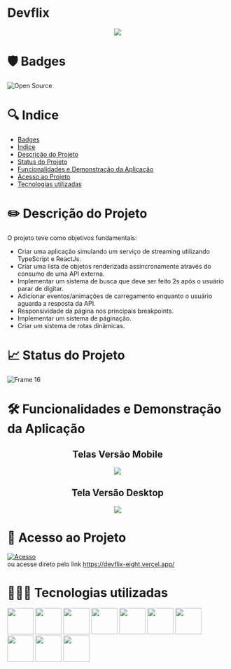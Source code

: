 # Devflix

<p align='center'>
  <img src='https://user-images.githubusercontent.com/108281436/200326018-263ab314-fe6f-4013-974a-53820b61f661.png'/>
<p/>


# 🛡️ Badges
![Open Source](https://img.shields.io/badge/OpenSource-%E2%9D%A4-green)


# 🔍 Indice

* [Badges](https://github.com/elielgomes/Devflix/blob/master/README.md#%EF%B8%8F-badges)
* [Índice](https://github.com/elielgomes/Devflix/blob/master/README.md#-indice)
* [Descrição do Projeto](https://github.com/elielgomes/Devflix/blob/master/README.md#%EF%B8%8F-descri%C3%A7%C3%A3o-do-projeto)
* [Status do Projeto](https://github.com/elielgomes/Devflix/blob/master/README.md#-status-do-projeto)
* [Funcionalidades e Demonstração da Aplicação](https://github.com/elielgomes/Devflix/blob/master/README.md#%EF%B8%8F-funcionalidades-e-demonstra%C3%A7%C3%A3o-da-aplica%C3%A7%C3%A3o)
* [Acesso ao Projeto](https://github.com/elielgomes/Devflix/blob/master/README.md#-acesso-ao-projeto)
* [Tecnologias utilizadas](https://github.com/elielgomes/Devflix/blob/master/README.md#-tecnologias-utilizadas)


# ✏️ Descrição do Projeto

O projeto teve como objetivos fundamentais:
- Criar uma aplicação simulando um serviço de streaming utilizando TypeScript e ReactJs.
- Criar uma lista de objetos renderizada assincronamente através do consumo de uma API externa.
- Implementar um sistema de busca que deve ser feito 2s após o usuário parar de digitar.
- Adicionar eventos/animações de carregamento enquanto o usuário aguarda a resposta da API.
- Responsividade da página nos principais breakpoints.
- Implementar um sistema de páginação.
- Criar um sistema de rotas dinâmicas.

# 📈 Status do Projeto
![Frame 16](https://user-images.githubusercontent.com/108281436/192803852-d0a0e110-a351-4eb9-ad0e-95cb36a0bb49.png)

# 🛠️ Funcionalidades e Demonstração da Aplicação

<h2 align="center">
  Telas Versão Mobile
</h2>

<p align='center'>
  <img src="https://user-images.githubusercontent.com/108281436/205341945-401537b5-cba8-4b42-b26e-25c7851ee45f.png"/>
</p>


<h2 align="center">
  Tela Versão Desktop
</h2> 

<p align='center'>
  <img src="https://user-images.githubusercontent.com/108281436/205339820-fe1680d5-c359-4824-be43-ef1da4965a8a.png"/>
</p>
    

# 🔑 Acesso ao Projeto

[![Acesso](https://user-images.githubusercontent.com/108281436/192802838-0c7abeda-f41a-4c34-86c7-ead30e2b223c.png)](https://devflix-eight.vercel.app/) <br>
ou acesse direto pelo link https://devflix-eight.vercel.app/

# 👨🏻‍💻 Tecnologias utilizadas
<div align='start'>

<img width=60 heigth=60 src="https://cdn.jsdelivr.net/gh/devicons/devicon/icons/react/react-original.svg"  />

<img width=60 heigth=60 src="https://cdn.jsdelivr.net/gh/devicons/devicon/icons/typescript/typescript-original.svg"  />

<img width=60 heigth=60 src="https://user-images.githubusercontent.com/108281436/205324695-eef946cd-1fe6-4c7f-8404-b181fec6fda0.png"  />

<img width=60 heigth=60 src="https://user-images.githubusercontent.com/108281436/205325896-cc8dd048-ebb4-4455-99ed-af81caf81410.png" />

<img width=60 heigth=60 src="https://cdn.jsdelivr.net/gh/devicons/devicon/icons/git/git-original.svg" />

<img width=60 heigth=60 src="https://cdn.jsdelivr.net/gh/devicons/devicon/icons/github/github-original.svg" />

<img width=60 heigth=60 src="https://cdn.jsdelivr.net/gh/devicons/devicon/icons/photoshop/photoshop-plain.svg" />

<img width=60 heigth=60 src="https://cdn.jsdelivr.net/gh/devicons/devicon/icons/figma/figma-original.svg" />

<img width=60 heigth=60 src="https://cdn.jsdelivr.net/gh/devicons/devicon/icons/visualstudio/visualstudio-plain.svg" />

<img width=60 heigth=60 src="https://cdn.jsdelivr.net/gh/devicons/devicon/icons/windows8/windows8-original.svg" />

</div>
          
          
